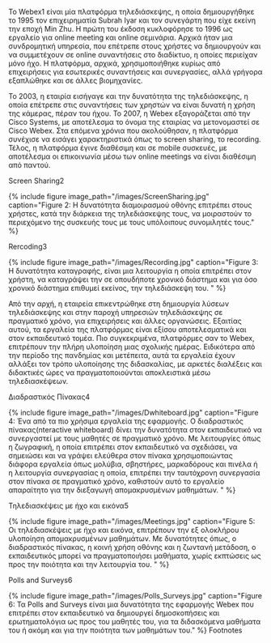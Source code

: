 To Webex1 είναι μία πλατφόρμα τηλεδιάσκεψης, η οποία δημιουργήθηκε το 1995 τον επιχειρηματία Subrah Iyar και τον συνεγάρτη που είχε εκείνη την εποχή Min Zhu. Η πρώτη του έκδοση κυκλοφόρησε το 1996 ως εργαλείο για online meeting και online σεμινάρια. Αρχικά ήταν μια συνδρομητική υπηρεσία, που επέτρεπε στους χρήστες να δημιουργούν και να συμμετέχουν σε online συναντήσεις στο διαδίκτυο, η οποίες περιείχαν μόνο ήχο. Η πλατφόρμα, αρχικά, χρησιμοποιήθηκε κυρίως από επιχειρήσεις για εσωτερικές συναντήσεις και συνεργασίες, αλλά γρήγορα εξαπλώθηκε και σε άλλες βιομηχανίες.

Το 2003, η εταιρία εισήγαγε και την δυνατότητα της τηλεδιάσκεψης, η οποία επέτρεπε στις συναντήσεις των χρηστών να είναι δυνατή η χρήση της κάμερας, πέραν του ήχου. Το 2007, η Webex εξαγοράζεται από την Cisco Systems, με αποτέλεσμα το όνομα της εταιρίας να μετονομαστεί σε Cisco Webex. Στα επόμενα χρόνια που ακολούθησαν, η πλατφόρμα συνέχισε να εισάγει χαρακτηριστικά όπως το screen sharing, το recording. Τέλος, η πλατφόρμα έγινε διαθέσιμη και σε mobile συσκευές, με αποτέλεσμα οι επικοινωνία μέσω των online meetings να είναι διαθέσιμη από παντού.

Screen Sharing2

{% include figure image_path="/images/ScreenSharing.jpg" caption="Figure 2: Η δυνατότητα διαμοιρασμού οθόνης επιτρέπει στους χρήστες, κατά την διάρκεια της τηλεδιάσκεψης τους, να μοιραστούν το περιεχόμενο της συσκευής τους με τους υπόλοιπους συνομιλητές τους." %}

Rercoding3

{% include figure image_path="/images/Recording.jpg" caption="Figure 3: Η δυνατότητα καταγραφής, είναι μια λειτουργία η οποία επιτρέπει στον χρήστη, να καταγράψει την σε οπουδήποτε χρονικό διάστημα και για όσο χρονικό διάστημα επιθυμεί εκείνος, την τηλεδιάσκεψη του. " %}

Από την αρχή, η εταιρεία επικεντρώθηκε στη δημιουργία λύσεων τηλεδιάσκεψης και στην παροχή υπηρεσιών τηλεδιάσκεψης σε πραγματικό χρόνο, για επιχειρήσεις και άλλες οργανώσεις. Εξαιτίας αυτού, τα εργαλεία της πλατφόρμας είναι εξίσου αποτελεσματικά και στον εκπαιδευτικό τομέα. Πιο συγκεκριμένα, πλατφόρμες σαν το Webex, επιτρέπουν την πλήρη υλοποίηση μιας σχολικής ημέρας. Ειδικότερα από την περίοδο της πανδημίας και μετέπειτα, αυτά τα εργαλεία έχουν αλλάξει τον τρόπο υλοποίησης της διδασκαλίας, με αρκετές διαλέξεις και διδακτικές ώρες να πραγματοποιούνται αποκλειστικά μέσω τηλεδιασκέψεων.

Διαδραστικός Πίνακας4

{% include figure image_path="/images/Dwhiteboard.jpg" caption="Figure 4: Ένα από τα πιο χρήσιμα εργαλεία της εφαρμογής. Ο διαδραστικός πίνακας(nteractive whiteboard) δίνει την δυνατότητα στον εκπαιδευτικό να συνεργαστεί με τους μαθητές σε πραγματικό χρόνο. Με λειτουργίες όπως η ζωγραφική, η οποία επιτρέπει στον εκπαιδευτικό να σχεδιάσει, να σημειώσει και να γράψει ελεύθερα στον πίνακα χρησιμοποιώντας διάφορα εργαλεία όπως μολύβια, σβηστήρες, μαρκαδόρους και πινέλα ή η λειτουργία συνεργασίας η οποία, επιτρέπει την ταυτόχρονη συνεργασία στον πίνακα σε πραγματικό χρόνο, καθιστούν αυτό το εργαλείο απαραίτητο για την διεξαγωγή απομακρυσμένων μαθημάτων. " %}

Τηλεδιασκέψεις με ήχο και εικόνα5

{% include figure image_path="/images/Meetings.jpg" caption="Figure 5: Οι τηλεδιασκέψεις με ήχο και εικόνα, επιτρέπουν την εξ ολοκλήρου υλοποίηση απομακρυσμένων μαθημάτων. Με δυνατότητες όπως, ο διαδραστικός πίνακας, η κοινή χρήση οθόνης και η ζωντανή μετάδοση, ο εκπαιδευτικός μπορεί να πραγματοποιήσει μαθήματα, χωρίς εκπτώσεις ως προς την ποιότητα και την λειτουργία του. " %}

Polls and Surveys6

{% include figure image_path="/images/Polls_Surveys.jpg" caption="Figure 6: Τα Polls and Surveys είναι μια δυνατότητα της εφαρμογής Webex που επιτρέπει στον εκπαιδευτικό να δημιουργεί δημοσκοπήσεις και ερωτηματολόγια ως προς του μαθητές του, για τα διδασκόμενα μαθήματα του ή ακόμη και για την ποιότητα των μαθημάτων του." %}
Footnotes


